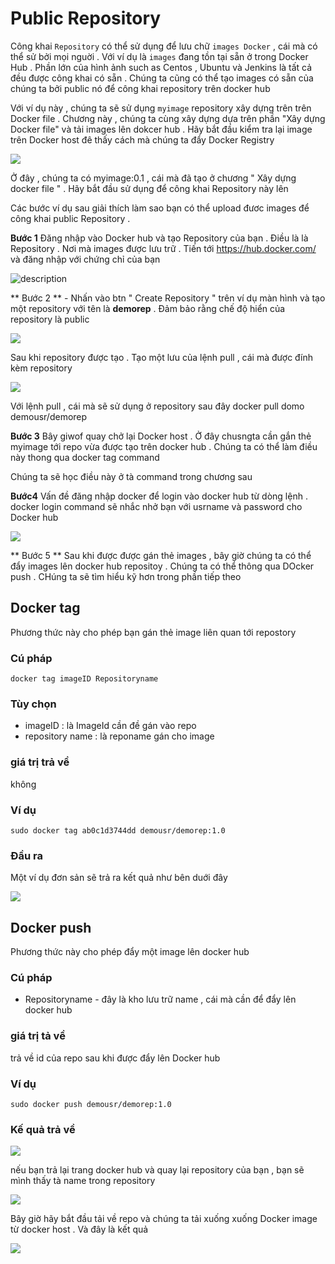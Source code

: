 # Public Repository

Công khai `Repository` có thể sử dụng để lưu chữ `images Docker` , cái mà có thể sử bởi mọi nguời . Với ví dụ là `images` đang tồn tại sẵn ở trong Docker Hub . Phần lớn của hình ảnh such as Centos , Ubuntu và Jenkins là tất cả đều được công khai có sẵn . Chúng ta cũng có thể tạo images có sẵn của chúng ta bởi public nó để công khai repository trên docker hub

Với ví dụ này , chúng ta sẽ sử dụng `myimage` repository xây dựng trên trên Docker file . Chương này , chúng ta cùng xây dựng dựa trên phần "Xây dựng Docker file" và tải images lên dokcer hub . Hãy bắt đầu kiểm tra lại image trên Docker host đê thấy cách mà chúng ta đẩy Docker Registry

![](https://www.tutorialspoint.com/docker/images/my_image.jpg)

Ở đây , chúng ta có myimage:0.1 , cái mà đã tạo ở chương " Xây dựng docker file " . Hãy bắt đầu sử dụng để công khai Repository này lên

Các bước ví dụ sau giải thích làm sao bạn có thể upload đươc images để công khai public Repository .

**Bước 1** Đăng nhập vào Docker hub và tạo Repository của bạn . Điều là là Repository . Nơi mà images được lưu trữ . Tiến tới https://hub.docker.com/ và đăng nhập với chứng chỉ của bạn

![description](https://www.tutorialspoint.com/docker/images/docker_hub.jpg)

** Bước 2 ** - Nhấn vào btn " Create Repository " trên ví dụ màn hình và tạo một repository với tên là **demorep** . Đảm bảo rằng chế độ hiển của repository là public

![](https://www.tutorialspoint.com/docker/images/demorep.jpg)

Sau khi repository được tạo . Tạo một lưu của lệnh pull , cái mà được đính kèm repository

![](https://www.tutorialspoint.com/docker/images/repository.jpg)

Với lệnh pull , cái mà sẽ sử dụng ở repository sau đây
docker pull domo demousr/demorep

**Bước 3** Bây giwof quay chở lại Docker host . Ở đây chusngta cần gắn thẻ myimage tới repo vừa được tạo trên docker hub . Chúng ta có thể làm điều này thong qua docker tag command

Chúng ta sẽ học điều này ở tà command trong chương sau

**Bước4** Vấn đề đăng nhập docker để login vào docker hub từ dòng lệnh . docker login command sẽ nhắc nhở bạn với usrname và password cho Docker hub

![](https://www.tutorialspoint.com/docker/images/docker_login_command.jpg)

** Bước 5 ** Sau khi được được gán thẻ images , bây giờ chúng ta có thể đẩy images lên docker hub repositoy . Chúng ta có thể thông qua DOcker push . CHúng ta sẽ tìm hiểu kỹ hơn trong phần tiếp theo

## Docker tag

Phương thức này cho phép bạn gán thẻ image liên quan tới repostory

### Cú pháp

    docker tag imageID Repositoryname

### Tùy chọn

- imageID : là ImageId cần đề gán vào repo
- repository name : là reponame gán cho image

### giá trị trả về

không

### Ví dụ

    sudo docker tag ab0c1d3744dd demousr/demorep:1.0

### Đầu ra

Một ví dụ đơn sản sẽ trả ra kết quả như bên duới đây

![](https://www.tutorialspoint.com/docker/images/docker_tag.jpg)

## Docker push

Phương thức này cho phép đẩy một image lên docker hub

### Cú pháp

- Repositoryname - đây là kho lưu trữ name , cái mà cần để đẩy lên docker hub

### giá trị tả về

trả về id của repo sau khi được đẩy lên Docker hub

### Ví dụ

    sudo docker push demousr/demorep:1.0

### Kế quả trả về

![](https://www.tutorialspoint.com/docker/images/docker_push.jpg)

nếu bạn trả lại trang docker hub và quay lại repository của bạn , bạn sẽ mình thấy tà name trong repository

![](https://www.tutorialspoint.com/docker/images/tag_name_in_repository.jpg)

Bây giờ hãy bắt đầu tải về repo và chúng ta tải xuống xuống Docker image từ docker host . Và đây là kết quả

![](https://www.tutorialspoint.com/docker/images/docker_pull_command.jpg)

